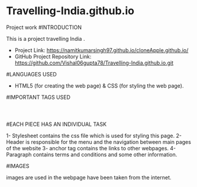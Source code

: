 # Travelling-India.github.io
Project work
#INTRODUCTION

This is a project travelling India .
* Project Link:  https://namitkumarsingh97.github.io/cloneApple.github.io/
* GitHub Project Repository Link: https://github.com/Vishal06gupta78/Travelling-India.github.io.git
  
#LANGUAGES USED 

* HTML5 (for creating the web page) & CSS (for styling the web page).

#IMPORTANT TAGS USED

<header> </header>
<div> </div>
<a href=""> </a>
<section> </section>
<p> </p>

#EACH PIECE HAS AN INDIVIDUAL TASK

1- Stylesheet contains the css file which is used for styling this page.
2- Header is responsible for the menu and the navigation between main pages of the website
3- anchor tag contains the links to other webpages.
4- Paragraph contains terms and conditions and some other information.

#IMAGES

images are used in the webpage have been taken from the internet. 


